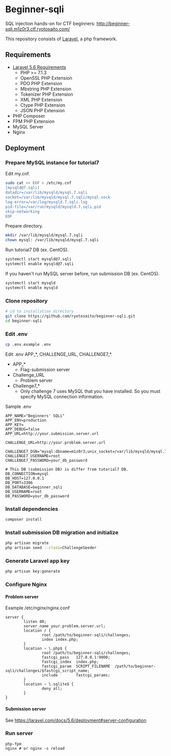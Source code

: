 # Beginner-sqli
SQL injection hands-on for CTF beginners: http://beginner-sqli.m1z0r3.ctf.ryotosaito.com/

This repository consists of [Laravel](https://laravel.com/), a php framework.

## Requirements
- [Laravel 5.6 Requirements](https://laravel.com/docs/5.6#server-requirements)
  - PHP >= 7.1.3
  - OpenSSL PHP Extension
  - PDO PHP Extension
  - Mbstring PHP Extension
  - Tokenizer PHP Extension
  - XML PHP Extension
  - Ctype PHP Extension
  - JSON PHP Extension
- PHP Composer
- FPM PHP Extension 
- MySQL Server
- Nginx

## Deployment

### Prepare MySQL instance for tutorial7
Edit my.cnf.

```sh
sudo cat << EOF > /etc/my.cnf
[mysqld@7.sqli]
datadir=/var/lib/mysqld/mysql.7.sqli
socket=/var/lib/mysqld/mysql.7.sqli/mysql.sock
log-error=/var/log/mysqld.7.sqli.log
pid-file=/var/run/mysqld/mysqld.7.sqli.pid
skip-networking
EOF
```

Prepare directory.

```sh
mkdir /var/lib/mysqld/mysql.7.sqli
chown mysql: /var/lib/mysqld/mysql.7.sqli
```

Run tutorial7 DB (ex. CentOS).

```sh
systemctl start mysqld@7.sqli
systemctl enable mysqld@7.sqli
```

If you haven't run MySQL server before, run submission DB (ex. CentOS).
```sh
systemctl start mysqld
systemctl enable mysqld
```

### Clone repository
```sh
# cd to installation directory
git clone https://github.com/ryotosaito/beginner-sqli.git
cd beginner-sqli
```

### Edit .env
```sh
cp .env.example .env
```
Edit .env APP_\*, CHALLENGE_URL, CHALLENGE7_\*.
- APP_\*
  - Flag-submission server
- Challenge_URL
  - Problem server
- Challenge7_\*
  - Only challenge 7 uses MySQL that you have installed. So you must specify MySQL connection information.

Sample .env
```dotenv
APP_NAME="Beginners' SQLi"
APP_ENV=production
APP_KEY=
APP_DEBUG=false
APP_URL=http://your.submission.server.url

CHALLENGE_URL=http://your.problem.server.url

CHALLENGE7_DSN="mysql:dbname=m1z0r3;unix_socket=/var/lib/mysqld/mysql.7.sqli/mysql.sock"
CHALLENGE7_USERNAME=root
CHALLENGE7_PASSWORD=your_db_password

# This DB (submission DB) is differ from tutorial7 DB.
DB_CONNECTION=mysql
DB_HOST=127.0.0.1
DB_PORT=3306
DB_DATABASE=beginner_sqli
DB_USERNAME=root
DB_PASSWORD=your_db_password
```

### Install dependencies
```sh
composer install
```

### Install submission DB migration and initialize
```sh
php artisan migrate
php artisan seed --class=ChallengeSeeder
```

### Generate Laravel app key
```sh
php artisan key:generate
```

### Configure Nginx
#### Problem server
Example /etc/nginx/nginx.conf
```nginx
server {                                                                                                                                                                        
        listen 80;                                                                                                                                                              
        server_name your.problem.server.url;                                                                                                                                   
        location / {                                                                                                                                                            
                root /path/to/beginner-sqli/challenges;                                                                                                            
                index index.php;                                                                                                                                                
        }                                                                                                                                                                       
        location ~ \.php$ {                                                                                                                                                     
                root /path/to/beginner-sqli/challenges;                                                                                                            
                fastcgi_pass   127.0.0.1:9000;                                                                                                                                  
                fastcgi_index  index.php;                                                                                                                                       
                fastcgi_param  SCRIPT_FILENAME  /path/to/beginner-sqli/challenges/$fastcgi_script_name;                                                            
                include        fastcgi_params;                                                                                                                                  
        }                                               
        location ~ \.sqlite$ {
                deny all;
        }                                                                                                                        
}
```

#### Submission server
See https://laravel.com/docs/5.6/deployment#server-configuration

### Run server
```
php-fpm
nginx # or nginx -s reload
```